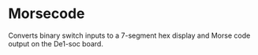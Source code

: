 # Morsecode
Converts binary switch inputs to a 7-segment hex display and Morse code output on the De1-soc board. 

